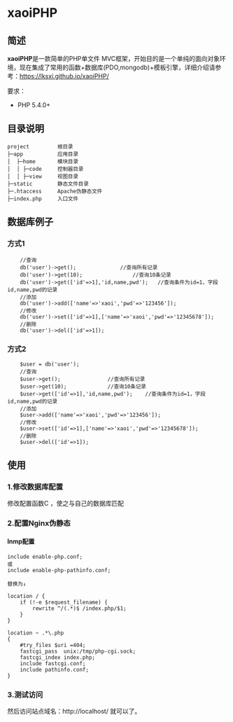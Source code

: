 
# xaoiPHP

## 简述

**xaoiPHP**是一款简单的PHP单文件 MVC框架，开始目的是一个单纯的面向对象环境，现在集成了常用的函数+数据库(PDO,mongodb)+模板引擎，详细介绍请参考：https://lksxi.github.io/xaoiPHP/

要求：

* PHP 5.4.0+

## 目录说明

```
project			根目录
├─app			应用目录
│  ├─home		模块目录
│  │ ├─code		控制器目录
│  │ ├─view		视图目录
├─static		静态文件目录
├─.htaccess		Apache伪静态文件
├─index.php		入口文件
```

## 数据库例子
### 方式1
```
	//查询
	db('user')->get();				//查询所有记录
	db('user')->get(10);				//查询10条记录
	db('user')->get(['id'=>1],'id,name,pwd');	//查询条件为id=1，字段id,name,pwd的记录
	//添加
	db('user')->add(['name'=>'xaoi','pwd'=>'123456']);
	//修改
	db('user')->set(['id'=>1],['name'=>'xaoi','pwd'=>'12345678']);
	//删除
	db('user')->del(['id'=>1]);
```
### 方式2
```
	$user = db('user');
	//查询
	$user->get();				//查询所有记录
	$user->get(10);				//查询10条记录
	$user->get(['id'=>1],'id,name,pwd');	//查询条件为id=1，字段id,name,pwd的记录
	//添加
	$user->add(['name'=>'xaoi','pwd'=>'123456']);
	//修改
	$user->set(['id'=>1],['name'=>'xaoi','pwd'=>'12345678']);
	//删除
	$user->del(['id'=>1]);
```

## 使用

### 1.修改数据库配置

修改配置函数C ，使之与自己的数据库匹配

### 2.配置Nginx伪静态

#### lnmp配置
```
include enable-php.conf;
或
include enable-php-pathinfo.conf;

替换为↓

location / {
	if (!-e $request_filename) {
		rewrite ^/(.*)$ /index.php/$1;
	}
}

location ~ .*\.php
{
    #try_files $uri =404;
    fastcgi_pass  unix:/tmp/php-cgi.sock;
    fastcgi_index index.php;
    include fastcgi.conf;
    include pathinfo.conf;
}
```

### 3.测试访问

然后访问站点域名：http://localhost/ 就可以了。
